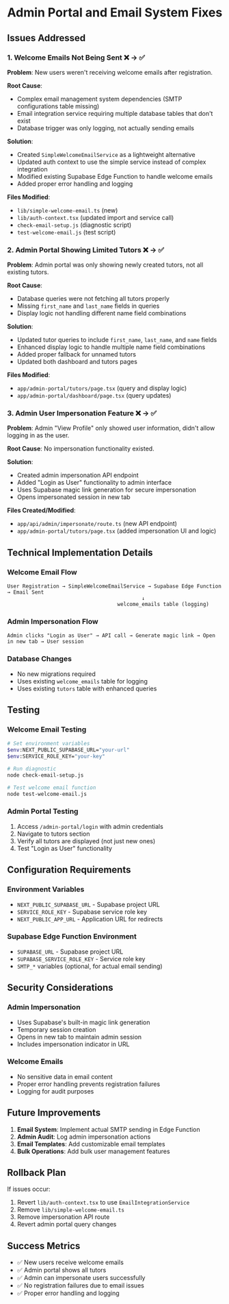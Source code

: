 # Admin Portal and Email System Fixes

## Issues Addressed

### 1. Welcome Emails Not Being Sent ❌ → ✅

**Problem**: New users weren't receiving welcome emails after registration.

**Root Cause**: 
- Complex email management system dependencies (SMTP configurations table missing)
- Email integration service requiring multiple database tables that don't exist
- Database trigger was only logging, not actually sending emails

**Solution**:
- Created `SimpleWelcomeEmailService` as a lightweight alternative
- Updated auth context to use the simple service instead of complex integration
- Modified existing Supabase Edge Function to handle welcome emails
- Added proper error handling and logging

**Files Modified**:
- `lib/simple-welcome-email.ts` (new)
- `lib/auth-context.tsx` (updated import and service call)
- `check-email-setup.js` (diagnostic script)
- `test-welcome-email.js` (test script)

### 2. Admin Portal Showing Limited Tutors ❌ → ✅

**Problem**: Admin portal was only showing newly created tutors, not all existing tutors.

**Root Cause**: 
- Database queries were not fetching all tutors properly
- Missing `first_name` and `last_name` fields in queries
- Display logic not handling different name field combinations

**Solution**:
- Updated tutor queries to include `first_name`, `last_name`, and `name` fields
- Enhanced display logic to handle multiple name field combinations
- Added proper fallback for unnamed tutors
- Updated both dashboard and tutors pages

**Files Modified**:
- `app/admin-portal/tutors/page.tsx` (query and display logic)
- `app/admin-portal/dashboard/page.tsx` (query updates)

### 3. Admin User Impersonation Feature ❌ → ✅

**Problem**: Admin "View Profile" only showed user information, didn't allow logging in as the user.

**Root Cause**: No impersonation functionality existed.

**Solution**:
- Created admin impersonation API endpoint
- Added "Login as User" functionality to admin interface
- Uses Supabase magic link generation for secure impersonation
- Opens impersonated session in new tab

**Files Created/Modified**:
- `app/api/admin/impersonate/route.ts` (new API endpoint)
- `app/admin-portal/tutors/page.tsx` (added impersonation UI and logic)

## Technical Implementation Details

### Welcome Email Flow
```
User Registration → SimpleWelcomeEmailService → Supabase Edge Function → Email Sent
                                            ↓
                                    welcome_emails table (logging)
```

### Admin Impersonation Flow
```
Admin clicks "Login as User" → API call → Generate magic link → Open in new tab → User session
```

### Database Changes
- No new migrations required
- Uses existing `welcome_emails` table for logging
- Uses existing `tutors` table with enhanced queries

## Testing

### Welcome Email Testing
```bash
# Set environment variables
$env:NEXT_PUBLIC_SUPABASE_URL="your-url"
$env:SERVICE_ROLE_KEY="your-key"

# Run diagnostic
node check-email-setup.js

# Test welcome email function
node test-welcome-email.js
```

### Admin Portal Testing
1. Access `/admin-portal/login` with admin credentials
2. Navigate to tutors section
3. Verify all tutors are displayed (not just new ones)
4. Test "Login as User" functionality

## Configuration Requirements

### Environment Variables
- `NEXT_PUBLIC_SUPABASE_URL` - Supabase project URL
- `SERVICE_ROLE_KEY` - Supabase service role key
- `NEXT_PUBLIC_APP_URL` - Application URL for redirects

### Supabase Edge Function Environment
- `SUPABASE_URL` - Supabase project URL
- `SUPABASE_SERVICE_ROLE_KEY` - Service role key
- `SMTP_*` variables (optional, for actual email sending)

## Security Considerations

### Admin Impersonation
- Uses Supabase's built-in magic link generation
- Temporary session creation
- Opens in new tab to maintain admin session
- Includes impersonation indicator in URL

### Welcome Emails
- No sensitive data in email content
- Proper error handling prevents registration failures
- Logging for audit purposes

## Future Improvements

1. **Email System**: Implement actual SMTP sending in Edge Function
2. **Admin Audit**: Log admin impersonation actions
3. **Email Templates**: Add customizable email templates
4. **Bulk Operations**: Add bulk user management features

## Rollback Plan

If issues occur:
1. Revert `lib/auth-context.tsx` to use `EmailIntegrationService`
2. Remove `lib/simple-welcome-email.ts`
3. Remove impersonation API route
4. Revert admin portal query changes

## Success Metrics

- ✅ New users receive welcome emails
- ✅ Admin portal shows all tutors
- ✅ Admin can impersonate users successfully
- ✅ No registration failures due to email issues
- ✅ Proper error handling and logging